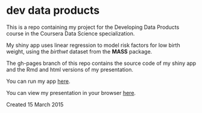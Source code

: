 # dev data products  

This is a repo containing my project for the Developing Data Products course in the Coursera Data Science specialization. 

My shiny app uses linear regression to model risk factors for low birth weight, using the _birthwt_ dataset from the **MASS** package.

The gh-pages branch of this repo contains the source code of my shiny app and the Rmd and html versions of my presentation.

You can run my app [here](https://mark-ko.shinyapps.io/myApp/).

You can view my presentation in your browser [here](http://mark-ko.github.io/dev-data-products/Birthweight.html). 

Created 15 March 2015
